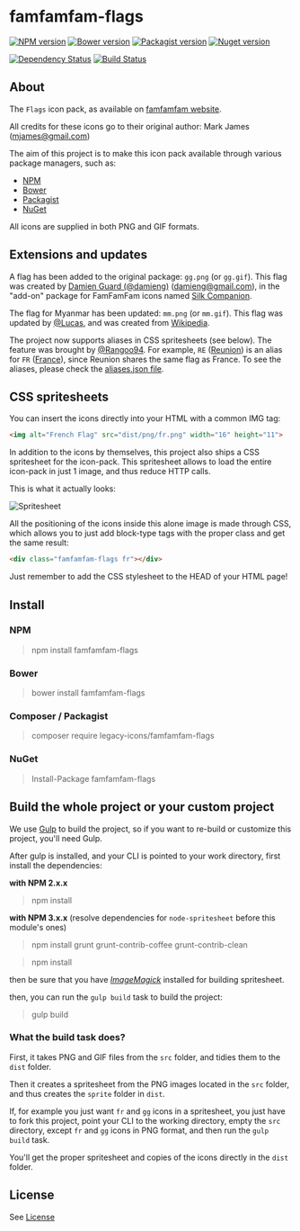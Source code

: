 
# famfamfam-flags

[![NPM version](https://img.shields.io/npm/v/famfamfam-flags.svg)](https://www.npmjs.org/package/famfamfam-flags)
[![Bower version](https://img.shields.io/bower/v/famfamfam-flags.svg)](http://bower.io/search/?q=famfamfam-flags)
[![Packagist version](https://img.shields.io/packagist/v/legacy-icons/famfamfam-flags.svg)](https://packagist.org/packages/legacy-icons/famfamfam-flags)
[![Nuget version](https://img.shields.io/nuget/v/famfamfam-flags.svg)](https://www.nuget.org/packages/famfamfam-flags/)

[![Dependency Status](https://img.shields.io/david/dev/legacy-icons/famfamfam-flags.svg)](https://david-dm.org/legacy-icons/famfamfam-flags)
[![Build Status](https://img.shields.io/travis/legacy-icons/famfamfam-flags.svg)](https://travis-ci.org/legacy-icons/famfamfam-flags)



## About

The `Flags` icon pack, as available on [famfamfam website](http://www.famfamfam.com/lab/icons/flags/).

All credits for these icons go to their original author: Mark James (mjames@gmail.com)

The aim of this project is to make this icon pack available through various package managers, such as:

- [NPM](https://npmjs.org)
- [Bower](http://bower.io)
- [Packagist](https://packagist.org)
- [NuGet](https://www.nuget.org)


All icons are supplied in both PNG and GIF formats.


## Extensions and updates

A flag has been added to the original package: `gg.png` (or `gg.gif`).
This flag was created by [Damien Guard (@damieng)](https://github.com/damieng) (damieng@gmail.com), in the "add-on" package for FamFamFam icons named [Silk Companion](http://damieng.com/creative/icons/silk-companion-1-icons).


The flag for Myanmar has been updated: `mm.png` (or `mm.gif`).
This flag was updated by [@Lucas](https://github.com/lucas34), and was created from [Wikipedia](https://commons.wikimedia.org/wiki/File:Flag_of_Myanmar-new.jpg).


The project now supports aliases in CSS spritesheets (see below). The feature was brought by [@Rangoo94](https://github.com/Rangoo94). For example, `RE` ([Reunion](https://en.wikipedia.org/wiki/.re)) is an alias for `FR` ([France](https://en.wikipedia.org/wiki/.fr)), since Reunion shares the same flag as France. To see the aliases, please check the [aliases.json file](https://github.com/legacy-icons/famfamfam-flags/blob/master/aliases.json).


## CSS spritesheets

You can insert the icons directly into your HTML with a common IMG tag:

```html
<img alt="French Flag" src="dist/png/fr.png" width="16" height="11">
```


In addition to the icons by themselves, this project also ships a CSS spritesheet for the icon-pack. This spritesheet allows to load the entire icon-pack in just 1 image, and thus reduce HTTP calls.

This is what it actually looks:

![Spritesheet](https://raw.githubusercontent.com/legacy-icons/famfamfam-flags/master/dist/sprite/famfamfam-flags.png)


All the positioning of the icons inside this alone image is made through CSS, which allows you to just add block-type tags with the proper class and get the same result:

```html
<div class="famfamfam-flags fr"></div>
```

Just remember to add the CSS stylesheet to the HEAD of your HTML page!

## Install

### NPM

> npm install famfamfam-flags


### Bower

> bower install famfamfam-flags


### Composer / Packagist

> composer require legacy-icons/famfamfam-flags


### NuGet

> Install-Package famfamfam-flags



## Build the whole project or your custom project

We use [Gulp](http://gulpjs.com/) to build the project, so if you want to re-build or customize this project, you'll need Gulp.

After gulp is installed, and your CLI is pointed to your work directory, first install the dependencies:

**with NPM 2.x.x**

> npm install

**with NPM 3.x.x** (resolve dependencies for `node-spritesheet` before this module's ones)

> npm install grunt grunt-contrib-coffee grunt-contrib-clean

> npm install

then be sure that you have *[ImageMagick](http://www.imagemagick.org/script/binary-releases.php)* installed for building spritesheet.

then, you can run the `gulp build` task to build the project:

> gulp build


### What the build task does?

First, it takes PNG and GIF files from the `src` folder, and tidies them to the `dist` folder.

Then it creates a spritesheet from the PNG images located in the `src` folder, and thus creates the `sprite` folder in `dist`.

If, for example you just want `fr` and `gg` icons in a spritesheet, you just have to fork this project, point your CLI to the working directory, 
empty the `src` directory, except `fr` and `gg` icons in PNG format, and then run the `gulp build` task.

You'll get the proper spritesheet and copies of the icons directly in the `dist` folder.


## License

See [License](https://github.com/legacy-icons/famfamfam-flags/blob/master/LICENSE.md)
